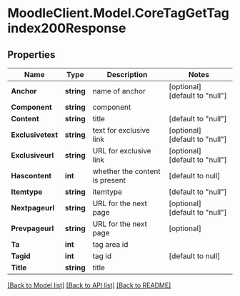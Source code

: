 # MoodleClient.Model.CoreTagGetTagindex200Response

## Properties

Name | Type | Description | Notes
------------ | ------------- | ------------- | -------------
**Anchor** | **string** | name of anchor | [optional] [default to "null"]
**Component** | **string** | component | 
**Content** | **string** | title | [default to "null"]
**Exclusivetext** | **string** | text for exclusive link | [optional] [default to "null"]
**Exclusiveurl** | **string** | URL for exclusive link | [optional] [default to "null"]
**Hascontent** | **int** | whether the content is present | [default to null]
**Itemtype** | **string** | itemtype | [default to "null"]
**Nextpageurl** | **string** | URL for the next page | [optional] [default to "null"]
**Prevpageurl** | **string** | URL for the next page | [optional] 
**Ta** | **int** | tag area id | 
**Tagid** | **int** | tag id | [default to null]
**Title** | **string** | title | 

[[Back to Model list]](../README.md#documentation-for-models) [[Back to API list]](../README.md#documentation-for-api-endpoints) [[Back to README]](../README.md)

